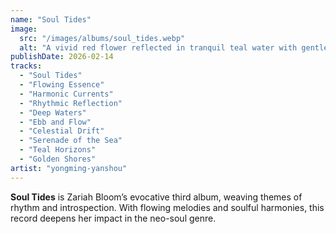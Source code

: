 ```yaml
---
name: "Soul Tides"
image:
  src: "/images/albums/soul_tides.webp"
  alt: "A vivid red flower reflected in tranquil teal water with gentle ripples, illuminated by golden sunlight, embodying serenity and rhythm."
publishDate: 2026-02-14
tracks:
  - "Soul Tides"
  - "Flowing Essence"
  - "Harmonic Currents"
  - "Rhythmic Reflection"
  - "Deep Waters"
  - "Ebb and Flow"
  - "Celestial Drift"
  - "Serenade of the Sea"
  - "Teal Horizons"
  - "Golden Shores"
artist: "yongming-yanshou"
---
```


**Soul Tides** is Zariah Bloom’s evocative third album, weaving themes of rhythm and introspection. With flowing melodies and soulful harmonies, this record deepens her impact in the neo-soul genre.
